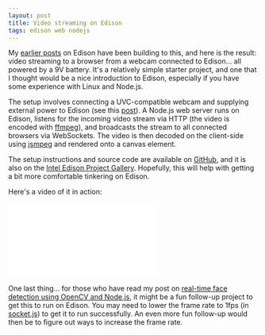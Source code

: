 ```yaml
---
layout: post
title: Video streaming on Edison
tags: edison web nodejs
---
```


My <a href="/blog/#edison">earlier posts</a> on Edison have been building to this, and here is the result: video streaming to a browser from a webcam connected to Edison... all powered by a 9V battery. It's a relatively simple starter project, and one that I thought would be a nice introduction to Edison, especially if you have some experience with Linux and Node.js.

The setup involves connecting a UVC-compatible webcam and supplying external power to Edison (see this <a href="/blog/2014/11/06/connecting-a-usb-device-to-the-edison-mini-breakout-board/">post</a>). A Node.js web server runs on Edison, listens for the incoming video stream via HTTP (the video is encoded with <a href="https://www.ffmpeg.org/" target="_blank">ffmpeg</a>), and broadcasts the stream to all connected browsers via WebSockets. The video is then decoded on the client-side using <a href="https://github.com/phoboslab/jsmpeg" target="_blank">jsmpeg</a> and rendered onto a canvas element.

The setup instructions and source code are available on <a href="https://github.com/drejkim/edi-cam" target="_blank">GitHub</a>, and it is also on the <a href="https://communities.intel.com/docs/DOC-23530" target="_blank">Intel Edison Project Gallery</a>. Hopefully, this will help with getting a bit more comfortable tinkering on Edison.

Here's a video of it in action:

<div class="video-container">
    <iframe src="//www.youtube.com/embed/nVDL2-bFT3Y" frameborder="0" allowfullscreen=""></iframe>
</div>

One last thing... for those who have read my post on <a href="/blog/2014/12/02/real-time-face-detection-using-opencv-nodejs-and-websockets">real-time face detection using OpenCV and Node.js</a>, it might be a fun follow-up project to get this to run on Edison. You may need to lower the frame rate to 1fps (in <a href="https://github.com/drejkim/face-detection-node-opencv/blob/master/server/lib/routes/socket.js" target="_blank">socket.js</a>) to get it to run successfully. An even more fun follow-up would then be to figure out ways to increase the frame rate.

